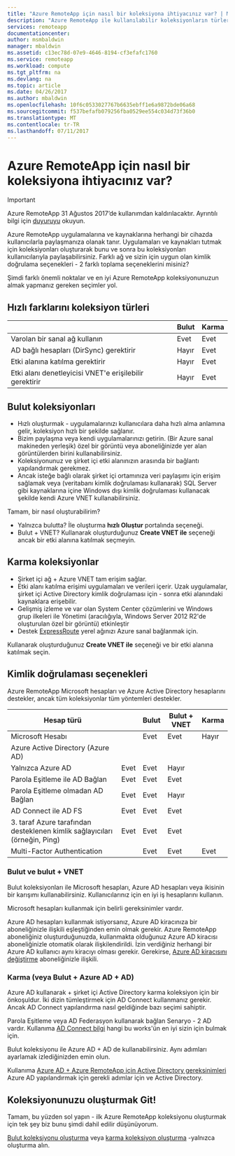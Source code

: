 ```yaml
---
title: "Azure RemoteApp için nasıl bir koleksiyona ihtiyacınız var? | Microsoft Belgeleri"
description: "Azure RemoteApp ile kullanılabilir koleksiyonların türleri hakkında bilgi edinin."
services: remoteapp
documentationcenter: 
author: msmbaldwin
manager: mbaldwin
ms.assetid: c13ec78d-07e9-4646-8194-cf3efafc1760
ms.service: remoteapp
ms.workload: compute
ms.tgt_pltfrm: na
ms.devlang: na
ms.topic: article
ms.date: 04/26/2017
ms.author: mbaldwin
ms.openlocfilehash: 10f6c0533027767b6635ebff1e6a9872bde06a68
ms.sourcegitcommit: f537befafb079256fba0529ee554c034d73f36b0
ms.translationtype: MT
ms.contentlocale: tr-TR
ms.lasthandoff: 07/11/2017
---
```

# <a name="what-kind-of-collection-do-you-need-for-azure-remoteapp"></a>Azure RemoteApp için nasıl bir koleksiyona ihtiyacınız var?
> [!IMPORTANT]
> Azure RemoteApp 31 Ağustos 2017’de kullanımdan kaldırılacaktır. Ayrıntılı bilgi için [duyuruyu](https://go.microsoft.com/fwlink/?linkid=821148) okuyun.
> 
> 

Azure RemoteApp uygulamalarına ve kaynaklarına herhangi bir cihazda kullanıcılarla paylaşmanıza olanak tanır. Uygulamaları ve kaynakları tutmak için koleksiyonları oluşturarak bunu ve sonra bu koleksiyonları kullanıcılarıyla paylaşabilirsiniz. Farklı ağ ve sizin için uygun olan kimlik doğrulama seçenekleri - 2 farklı toplama seçeneklerini misiniz?

Şimdi farklı önemli noktalar ve en iyi Azure RemoteApp koleksiyonunuzun almak yapmanız gereken seçimler yol. 

## <a name="quick-differences-between-the-collection-types"></a>Hızlı farklarını koleksiyon türleri
|  | Bulut | Karma |
| --- | --- | --- |
| Varolan bir sanal ağ kullanın |Evet |Evet |
| AD bağlı hesapları (DirSync) gerektirir |Hayır |Evet |
| Etki alanına katılma gerektirir |Hayır |Evet |
| Etki alanı denetleyicisi VNET'e erişilebilir gerektirir |Hayır |Evet |

## <a name="cloud-collections"></a>Bulut koleksiyonları
* Hızlı oluşturmak - uygulamalarınızı kullanıcılara daha hızlı alma anlamına gelir, koleksiyon hızlı bir şekilde sağlanır.
* Bizim paylaşma veya kendi uygulamalarınızı getirin. (Bir Azure sanal makineden yerleşik) özel bir görüntü veya aboneliğinizde yer alan görüntülerden birini kullanabilirsiniz.
* Koleksiyonunuz ve şirket içi etki alanınızın arasında bir bağlantı yapılandırmak gerekmez.
* Ancak isteğe bağlı olarak şirket içi ortamınıza veri paylaşımı için erişim sağlamak veya (veritabanı kimlik doğrulaması kullanarak) SQL Server gibi kaynaklarına içine Windows dışı kimlik doğrulaması kullanacak şekilde kendi Azure VNET kullanabilirsiniz.

Tamam, bir nasıl oluşturabilirim?

* Yalnızca bulutta? İle oluşturma **hızlı Oluştur** portalında seçeneği.
* Bulut + VNET? Kullanarak oluşturduğunuz **Create VNET ile** seçeneği ancak bir etki alanına katılmak seçmeyin.

## <a name="hybrid-collections"></a>Karma koleksiyonlar
* Şirket içi ağ + Azure VNET tam erişim sağlar.
* Etki alanı katılma erişimi uygulamaları ve verileri içerir. Uzak uygulamalar, şirket içi Active Directory kimlik doğrulaması için - sonra etki alanındaki kaynaklara erişebilir.
* Gelişmiş izleme ve var olan System Center çözümlerini ve Windows grup ilkeleri ile Yönetimi (aracılığıyla, Windows Server 2012 R2'de oluşturulan özel bir görüntü) etkinleştir
* Destek [ExpressRoute](https://azure.microsoft.com/services/expressroute/) yerel ağınızı Azure sanal bağlanmak için.

Kullanarak oluşturduğunuz **Create VNET ile** seçeneği ve bir etki alanına katılmak seçin.

## <a name="authentication-options"></a>Kimlik doğrulaması seçenekleri
Azure RemoteApp Microsoft hesapları ve Azure Active Directory hesaplarını destekler, ancak tüm koleksiyonlar tüm yöntemleri destekler. 

| Hesap türü |  | Bulut | Bulut + VNET | Karma |
| --- | --- | --- | --- | --- |
| Microsoft Hesabı | |Evet |Evet |Hayır |
| Azure Active Directory (Azure AD) | | | | |
| Yalnızca Azure AD |Evet |Evet |Hayır | |
| Parola Eşitleme ile AD Bağlan |Evet |Evet |Evet | |
| Parola Eşitleme olmadan AD Bağlan |Evet |Evet |Hayır | |
| AD Connect ile AD FS |Evet |Evet |Evet | |
| 3. taraf Azure tarafından desteklenen kimlik sağlayıcıları (örneğin, Ping) |Evet |Evet |Evet | |
| Multi-Factor Authentication | |Evet |Evet |Evet |

### <a name="cloud-and-cloud--vnet"></a>Bulut ve bulut + VNET
Bulut koleksiyonları ile Microsoft hesapları, Azure AD hesapları veya ikisinin bir karışımı kullanabilirsiniz. Kullanıcılarınız için en iyi iş hesaplarını kullanın.

Microsoft hesapları kullanmak için belirli gereksinimler vardır. 

Azure AD hesapları kullanmak istiyorsanız, Azure AD kiracınıza bir aboneliğinizle ilişkili eşleştiğinden emin olmak gerekir. Azure RemoteApp aboneliğiniz oluşturduğunuzda, kullanmakta olduğunuz Azure AD kiracısı aboneliğinizle otomatik olarak ilişkilendirildi. İzin verdiğiniz herhangi bir Azure AD kullanıcı aynı kiracıyı olması gerekir. Gerekirse, [Azure AD kiracısını değiştirme](remoteapp-changetenant.md) aboneliğinizle ilişkili.

### <a name="hybrid-or-cloud--azure-ad--ad"></a>Karma (veya Bulut + Azure AD + AD)
Azure AD kullanarak + şirket içi Active Directory karma koleksiyon için bir önkoşuldur. İki dizin tümleştirmek için AD Connect kullanmanız gerekir. Ancak AD Connect yapılandırma nasıl geldiğinde bazı seçimi sahiptir. 

Parola Eşitleme veya AD Federasyon kullanarak bağlan Senaryo - 2 AD vardır. Kullanıma [AD Connect bilgi](../active-directory/active-directory-aadconnect.md) hangi bu works'ün en iyi sizin için bulmak için.

Bulut koleksiyonu ile Azure AD + AD de kullanabilirsiniz. Aynı adımları ayarlamak izlediğinizden emin olun.

Kullanıma [Azure AD + Azure RemoteApp için Active Directory gereksinimleri](remoteapp-ad.md) Azure AD yapılandırmak için gerekli adımlar için ve Active Directory.

## <a name="go-create-your-collection"></a>Koleksiyonunuzu oluşturmak Git!
Tamam, bu yüzden sol yapın - ilk Azure RemoteApp koleksiyonu oluşturmak için tek şey biz bunu şimdi dahil edilir düşünüyorum.

[Bulut koleksiyonu oluşturma](remoteapp-create-cloud-deployment.md) veya [karma koleksiyon oluşturma](remoteapp-create-hybrid-deployment.md) -yalnızca oluşturma alın.

